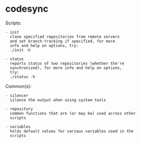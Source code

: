 # codesync

Scripts:

    - init
      clone specified repositories from remote servers
      and set branch-tracking if specified, for more
      info and help on options, try:
      ./init -h

    - status
      reports status of two repositories (whether the're
      synchronized), for more info and help on options,
      try:
      ./status -h

Common(s):

    - silencer
      silence the output when using system tools

    - repository
      common functions that are (or may be) used across other
      scripts

    - variables
      holds default values for various variables used in the
      scripts
